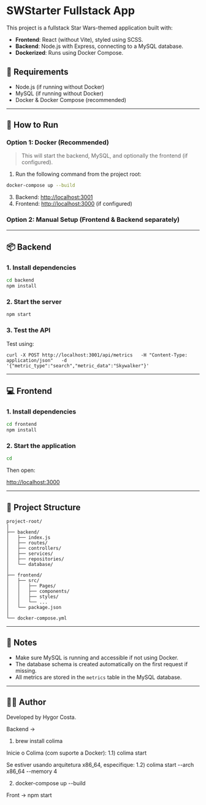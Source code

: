 
# SWStarter Fullstack App

This project is a fullstack Star Wars-themed application built with:

- **Frontend**: React (without Vite), styled using SCSS.
- **Backend**: Node.js with Express, connecting to a MySQL database.
- **Dockerized**: Runs using Docker Compose.

## 🔧 Requirements

- Node.js (if running without Docker)
- MySQL (if running without Docker)
- Docker & Docker Compose (recommended)

---

## 🚀 How to Run

### Option 1: Docker (Recommended)

> This will start the backend, MySQL, and optionally the frontend (if configured).


1. Run the following command from the project root:

```bash
docker-compose up --build
```

3. Backend: [http://localhost:3001](http://localhost:3001)
4. Frontend: [http://localhost:3000](http://localhost:3000) (if configured)

### Option 2: Manual Setup (Frontend & Backend separately)

---

## 📦 Backend

### 1. Install dependencies

```bash
cd backend
npm install
```

### 2. Start the server

```bash
npm start
```

### 3. Test the API

Test using:

```
curl -X POST http://localhost:3001/api/metrics   -H "Content-Type: application/json"   -d '{"metric_type":"search","metric_data":"Skywalker"}'
```

---

## 💻 Frontend

### 1. Install dependencies

```bash
cd frontend
npm install
```

### 2. Start the application

```bash
cd 
```

Then open:

[http://localhost:3000](http://localhost:3000)

---

## 📁 Project Structure

```
project-root/
│
├── backend/
│   ├── index.js
│   ├── routes/
│   ├── controllers/
│   ├── services/
│   ├── repositories/
│   └── database/
│
├── frontend/
│   ├── src/
│   │   ├── Pages/
│   │   ├── components/
│   │   ├── styles/
│   │   └── ...
│   └── package.json
│
└── docker-compose.yml
```

---

## 📘 Notes

- Make sure MySQL is running and accessible if not using Docker.
- The database schema is created automatically on the first request if missing.
- All metrics are stored in the `metrics` table in the MySQL database.

---

## 🧑‍💻 Author

Developed by Hygor Costa.




Backend ->
1) brew install colima

Inicie o Colima (com suporte a Docker):
1.1) colima start

Se estiver usando arquitetura x86_64, especifique:
1.2) colima start --arch x86_64 --memory 4

2) docker-compose up --build

Front -> npm start